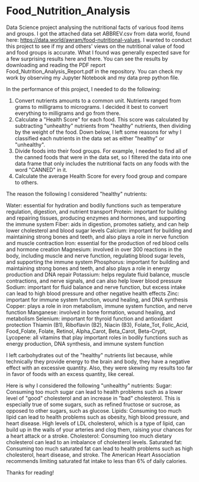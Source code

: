 # Food_Nutrition_Analysis
Data Science project analysing the nutritional facts of various food items and groups. I got the attached data set ABBREV.csv from data world, found here: https://data.world/awram/food-nutritional-values. I wanted to conduct this project to see if my and others' views on the nutritional value of food and food groups is accurate. What I found was generally expected save for a few surprising results here and there. You can see the results by downloading and reading the PDF report Food_Nutrition_Analysis_Report.pdf in the repository. You can check my work by observing my Jupyter Notebook and my data prep python file.

In the performance of this project, I needed to do the following:
1. Convert nutrients amounts to a common unit. Nutrients ranged from grams to milligrams to micrograms. I decided it best to convert everything to milligrams and go from there.
2. Calculate a "Health Score" for each food. This score was calculated by subtracting "unhealthy" nutrients from "healthy" nutrients, then dividing by the weight of the food. Down below, I left some reasons for why I classified each nutrients in the data set as either "healthy" or "unhealthy".
3. Divide foods into their food groups. For example, I needed to find all of the canned foods that were in the data set, so I filtered the data into one data frame that only includes the nutritional facts on any foods with the word "CANNED" in it.
4. Calculate the average Health Score for every food group and compare to others.


The reason the following I considered "healthy" nutrients:

Water: essential for hydration and bodily functions such as temperature regulation, digestion, and nutrient transport
Protein: important for building and repairing tissues, producing enzymes and hormones, and supporting the immune system
Fiber: aids in digestion, promotes satiety, and can help lower cholesterol and blood sugar levels
Calcium: important for building and maintaining strong bones and teeth, and also plays a role in nerve function and muscle contraction
Iron: essential for the production of red blood cells and hormone creation
Magnesium: involved in over 300 reactions in the body, including muscle and nerve function, regulating blood sugar levels, and supporting the immune system
Phosphorus: important for building and maintaining strong bones and teeth, and also plays a role in energy production and DNA repair
Potassium: helps regulate fluid balance, muscle contractions, and nerve signals, and can also help lower blood pressure
Sodium: important for fluid balance and nerve function, but excess intake can lead to high blood pressure and other negative health effects
Zinc: important for immune system function, wound healing, and DNA synthesis
Copper: plays a role in iron metabolism, immune system function, and nerve function
Manganese: involved in bone formation, wound healing, and metabolism
Selenium: important for thyroid function and antioxidant protection
Thiamin (B1), Riboflavin (B2), Niacin (B3), Folate_Tot, Folic_Acid, Food_Folate, Folate, Retinol, Alpha_Carot, Beta_Carot, Beta-Crypt, Lycopene: all vitamins that play important roles in bodily functions such   as energy production, DNA synthesis, and immune system function

I left carbohydrates out of the "healthy" nutrients list because, while technically they provide energy to the brain and body, they have a negative effect with an excessive quantity. Also, they were skewing my results too far in favor of foods with an excess quantity, like cereal.

Here is why I considered the following "unhealthy" nutrients:
Sugar: Consuming too much sugar can lead to health problems such as a lower level of "good" cholesterol and an increase in "bad" cholesterol. This is especially true of some sugars, such as refined fructose or sucrose, as opposed to other sugars, such as glucose.
Lipids: Consuming too much lipid can lead to health problems such as obesity, high blood pressure, and heart disease. High levels of LDL cholesterol, which is a type of lipid, can build up in the walls of your arteries and clog them, raising your chances for a heart attack or a stroke.
Cholesterol: Consuming too much dietary cholesterol can lead to an imbalance of cholesterol levels.
Saturated fat: Consuming too much saturated fat can lead to health problems such as high cholesterol, heart disease, and stroke. The American Heart Association recommends limiting saturated fat intake to less than 6% of daily calories.

Thanks for reading!
